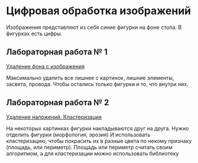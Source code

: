 # Цифровая обработка изображений

Изображения представляют из себя синие фигурки на фоне стола. В фигурках есть цифры.

## Лабораторная работа № 1
[Удаление фона с изображения](./lab1_remove_bg.py)

Максимально удалить все лишнее с картинок, лишние элементы, засвета, провода. 
Чтобы остались только фигурки и то, что внутри них.

## Лабораторная работа № 2
[Удаление наложений. Кластеризация](./lab2_overlay.py)

На некоторых картинках фигурки накладываются друг на друга. 
Нужно отделить фигурки (морфология, эрозия)
И использовать кластеризацию, чтобы покрасить их в разные цвета по некому признаку (площадь, или периметр).
Площадь или периметр считать своим алгоритмом, а для кластеризации можно использовать библиотеку